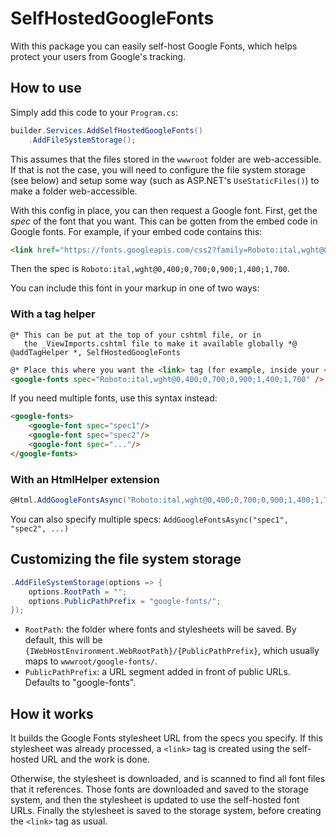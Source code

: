 # SelfHostedGoogleFonts

With this package you can easily self-host Google Fonts, which helps protect your users from Google's tracking.

## How to use

Simply add this code to your `Program.cs`:

```csharp
builder.Services.AddSelfHostedGoogleFonts()
    .AddFileSystemStorage();
```

This assumes that the files stored in the `wwwroot` folder are web-accessible. If that is not the case, you will need to configure the file system storage (see below) and setup some way (such as ASP.NET's `UseStaticFiles()`) to make a folder web-accessible.

With this config in place, you can then request a Google font. First, get the _spec_ of the font that you want. This can be gotten from the embed code in Google fonts. For example, if your embed code contains this:

```html
<link href="https://fonts.googleapis.com/css2?family=Roboto:ital,wght@0,400;0,700;0,900;1,400;1,700&display=swap" rel="stylesheet">
```

Then the spec is `Roboto:ital,wght@0,400;0,700;0,900;1,400;1,700`.

You can include this font in your markup in one of two ways:

### With a tag helper

```
@* This can be put at the top of your cshtml file, or in 
   the _ViewImports.cshtml file to make it available globally *@
@addTagHelper *, SelfHostedGoogleFonts
```
```html
@* Place this where you want the <link> tag (for example, inside your <head>) *@
<google-fonts spec="Roboto:ital,wght@0,400;0,700;0,900;1,400;1,700" />
```

If you need multiple fonts, use this syntax instead:

```html
<google-fonts>
    <google-font spec="spec1"/>
    <google-font spec="spec2"/>
    <google-font spec="..."/>
</google-fonts>
```

### With an HtmlHelper extension

```csharp
@Html.AddGoogleFontsAsync("Roboto:ital,wght@0,400;0,700;0,900;1,400;1,700")
```

You can also specify multiple specs: `AddGoogleFontsAsync("spec1", "spec2", ...)`

## Customizing the file system storage

```csharp
.AddFileSystemStorage(options => {
    options.RootPath = "";
    options.PublicPathPrefix = "google-fonts/";
});
```

- `RootPath`: the folder where fonts and stylesheets will be saved. By default, this will be `{IWebHostEnvironment.WebRootPath}/{PublicPathPrefix}`, which usually maps to `wwwroot/google-fonts/`.
- `PublicPathPrefix`: a URL segment added in front of public URLs. Defaults to "google-fonts".

## How it works

It builds the Google Fonts stylesheet URL from the specs you specify. If this stylesheet was already processed, a `<link>` tag is created using the self-hosted URL and the work is done.

Otherwise, the stylesheet is downloaded, and is scanned to find all font files that it references. Those fonts are downloaded and saved to the storage system, and then the stylesheet is updated to use the self-hosted font URLs. Finally the stylesheet is saved to the storage system, before creating the `<link>` tag as usual. 